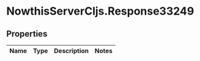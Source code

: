 # NowthisServerCljs.Response33249

## Properties
Name | Type | Description | Notes
------------ | ------------- | ------------- | -------------


